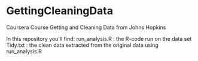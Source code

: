# GettingCleaningData
Coursera Course Getting and Cleaning Data from Johns Hopkins

In this repository you'll find:
run_analysis.R : the R-code run on the data set
Tidy.txt : the clean data extracted from the original data using run_analysis.R
